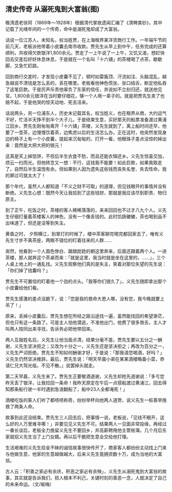 ## 清史传奇 从溺死鬼到大富翁(图)

晚清遗老徐珂（1869年～1928年）根据清代掌故遗闻汇编了《清稗类钞》，其中记载了光绪年间的一个传奇，命中是溺死鬼却成了大富翁。

话说一位江苏人，未知名，权当姓贾，在上海租界某洋货商行工作。一年端午节的前几天，老板派他带着小皮囊去南市收款。贾先生从早上到中午，任务完成的还算顺利，共收得欠款银洋1,800余元。贾走了一上午说了一上午，又饥又渴，想赶快回去交差后好好休息休息，于是就在一个名叫「十六铺」的茶楼喝了点茶，歇歇脚，又急忙赶路。

回到商行交差时，才发现小皮囊不见了，顿时如雷轰顶、汗流如注、头脑混乱，越急越说不清钱是怎么丢的，丢在哪里。老板看他神色慌张、张口结舌，断定他私吞了这笔巨款。于是厉声斥责他辜负了东家的信任，并说如不立刻归还，就送他见官。1,800余元银洋在当时要仔细花，够一个人用一辈子的。就是把贾先生卖了也赔不起，于是他哭的惊天动地、死去活来。

话说两头，另一位浦东人，历史未记载其名，权当姓义，也在租界从商，大约运气不好，忙活半天挣不到半个大子儿，于是结束生意，买好那天的船票准备渡过黄浦江回乡。贾先生刚匆匆离开「十六铺」茶楼，义先生就到了，离上船时间还早，他要了一壶茶，边慢慢饮着茶，边焦虑以后的生活怎么办。正在这时，他突然发现身边的椅子上有一个小皮囊，提起来沉甸甸的，打开一看，他眼珠子差点没惊的掉出来：竟然是大把大把的银元！

这真是天上掉馅饼，不但后半生衣食不愁，而且还能衣锦还乡。义先生惊喜交加，烦云一扫而光。但他转念又一想：不行，这钱我不能要！如此巨款，如果我取走了，自然后半生温饱有余。但如果别人因为遗失这些钱而丧失名誉、失去性命，我的罪过可就太大了！

那个年代，虽然人人都知道「不义之财不可取」的道理，但见钱眼开的事情并没有断绝。义先生心想：既然今天让我拾到了这些钱财，那就是我应该尽到职责、物归原主。

到了正午，吃饭之时，茶楼的客人稀稀落落的，来来回回也不过才八九个人。义先生仔细打量着茶楼客人的神色，没有一个像丢钱的。此时饥肠辘辘，茶也喝到品不出味道了，但还是没等到失主。

黄昏之时， 夕照横江，到掌灯的时候了，楼中茶客聊完喝完都回家去了，唯有义先生寸步不离茶座，两眼不错位的盯着往来的人群……

突然，他看到一个人面色惨白、踉踉跄跄的朝这里奔来，后面还跟着两个人。一进茶楼，那人就奔这个茶桌而来：「就是这里，我当时就是坐在这里的，……」，三个人桌上地上的一通乱找。义先生观察他们真的是失主，笑着对那位失望的先生说：「你们掉了钱囊吗？」

贾先生不可置信的盯着他一个劲的点头。「我等你们很久了」，义先生随即拿出那个小皮囊给他们看。

贾先生感激的差点没跪下，说：「您是我的救命大恩人哪，没有您，我今晚就要上吊了！」

原来，丢掉小皮囊后，贾先生想在所经之路沿途找一遍，虽然能找回的希望渺茫，但也只有这一条路了。可是主人怕他潜逃，不准他出门，他费了很多唇舌，主人才叫两人陪同出来寻找，告诉务必把他带回来。

两人互报姓名后，义先生让他当面点清，结果分毫不差。贾先生要以五分之一酬谢，义先生坚决拒之；又改为十分之一，义先生还是坚决拒之；再改为百分之一，义先生严词拒绝。贾先生不知如何酬谢才好，于是说：「那我请您喝酒，好吗？」义先生仍然坚决推辞。最后，贾先生说：「明天早晨小弟在某某酒楼略备小菜，恭请仁兄大驾光临，不见不散。」说罢掉头就走。

第二天早晨，义先生来了。贾先生正要敬酒道谢，义先生却抢先道谢说：「多亏您昨天丢了银洋，让我捡回一条命！我昨天原定在午后一点搭船渡过黄浦江，回去得知那条船行驶一半时遇到急浪翻船了，船中23人全都淹死！」

酒楼吃饭的客人们听了都啧啧称奇，纷纷举杯向他两人道贺，说义先生一桩善举挽救了两条人命。

故事到此还没结束。贾先生三人回去后，把事情一说，老板说，「见钱不眼开，这么好的人万里难寻哪！」非要见见义先生不可。结果两人一见面非常投缘，再经过一番长谈后，老板全力挽留义先生不要回乡，并高薪聘用他主管账簿。几个月后东家就招义先生当了上门女婿。再以后干脆把生意全交给他打理。

生活艰难的义先生拾金不昧的诚信故事很快传开了，商家客人都纷纷主动找上门来与他做生意，他家的生意越做越大，后来义先生竟拥资数十万，成为当地的大富翁。

古人云：「积善之家必有余庆，积恶之家必有余殃」，义先生从溺死鬼到大富翁的故事，其实就是告诉我们，损人根本不利己，关键时刻的善恶一念，人就决定了自己的未来命运。（文/喻梅）